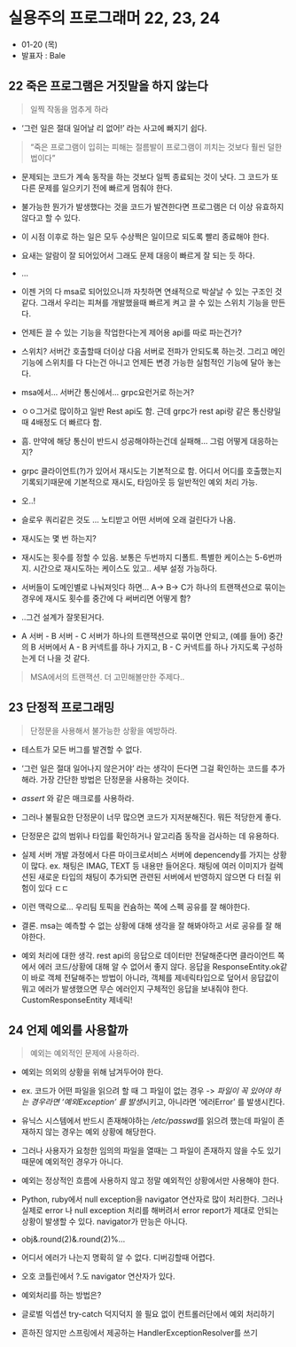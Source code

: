 # 실용주의 프로그래머 22, 23, 24

- 01-20 (목)
- 발표자 : Bale

## 22 죽은 프로그램은 거짓말을 하지 않는다
> 일찍 작동을 멈추게 하라

- ‘그런 일은 절대 일어날 리 없어!’ 라는 사고에 빠지기 쉽다.

> “죽은 프로그램이 입히는 피해는 절름발이 프로그램이 끼치는 것보다 훨씬 덜한법이다”
- 문제되는 코드가 계속 동작을 하는 것보다 일찍 종료되는 것이 낫다. 그 코드가 또 다른 문제를 일으키기 전에 빠르게 멈춰야 한다.
- 불가능한 뭔가가 발생했다는 것을 코드가 발견한다면 프로그램은 더 이상 유효하지 않다고 할 수 있다.
- 이 시점 이후로 하는 일은 모두 수상쩍은 일이므로 되도록 빨리 종료해야 한다.

- 요새는 알람이 잘 되어있어서 그래도 문제 대응이 빠르게 잘 되는 듯 하다. 
- ... 
- 이젠 거의 다 msa로 되어있으니까 자칫하면 연쇄적으로 박살날 수 있는 구조인 것 같다. 그래서 우리는 피쳐를 개발했을때 빠르게 켜고 끌 수 있는 스위치 기능을 만든다.


- 언제든 끌 수 있는 기능을 작업한다는게 제어용 api를 따로 파는건가?
- 스위치? 서버간 호출할때 더이상 다음 서버로 전파가 안되도록 하는것. 그리고 메인 기능에 스위치를 다 다는건 아니고 언제든 변경 가능한 실험적인 기능에 달아 놓는다.


- msa에서… 서버간 통신에서… grpc요런거로 하는거? 
- ㅇㅇ그거로 많이하고 일반 Rest api도 함. 근데 grpc가 rest api랑 같은 통신량일때 4배정도 더 빠르다 함.


- 흠. 만약에 해당 통신이 반드시 성공해야하는건데 실패해… 그럼 어떻게 대응하는지?
- grpc 클라이언트(?)가 있어서 재시도는 기본적으로 함. 어디서 어디를 호출했는지 기록되기때문에 기본적으로 재시도, 타임아웃 등 일반적인 예외 처리 가능.
- 오..!
- 슬로우 쿼리같은 것도 ... 노티받고 어떤 서버에 오래 걸린다가 나옴.


- 재시도는 몇 번 하는지?
- 재시도는 횟수를 정할 수 있음. 보통은 두번까지 디폴트. 특별한 케이스는 5-6번까지. 시간으로 재시도하는 케이스도 있고.. 세부 설정 가능하다.


- 서버들이 도메인별로 나눠져잇다 하면... A-> B-> C가 하나의 트랜잭션으로 묶이는 경우에 재시도 횟수를 중간에 다 써버리면 어떻게 함?
- ..그건 설계가 잘못된거다.
- A 서버 - B 서버 - C 서버가 하나의 트랜잭션으로 묶이면 안되고, (예를 들어) 중간의 B 서버에서 A - B 커넥트를 하나 가지고, B - C 커넥트를 하나 가지도록 구성하는게 더 나을 것 같다. 
> MSA에서의 트랜잭션. 더 고민해볼만한 주제다..


## 23 단정적 프로그래밍
> 단정문을 사용해서 불가능한 상황을 예방하라.

- 테스트가 모든 버그를 발견할 수 없다.

- ‘그런 일은 절대 일어나지 않은거야’ 라는 생각이 든다면 그걸 확인하는 코드를 추가해라. 가장 간단한 방법은 단정문을 사용하는 것이다.

- *assert* 와 같은 매크로를 사용하라.

- 그러나 불필요한 단정문이 너무 많으면 코드가 지저분해진다. 뭐든 적당한게 좋다.

- 단정문은 값의 범위나 타입를 확인하거나 알고리즘 동작을 검사하는 데 유용하다.


- 실제 서버 개발 과정에서 다른 마이크로서비스 서버에 depencendy를 가지는 상황이 많다. ex. 채팅은 IMAG, TEXT 등 내용만 들어온다. 채팅에 여러 이미지가 컬렉션된 새로운 타입의 채팅이 추가되면 관련된 서버에서 반영하지 않으면 다 터질 위험이 있다 ㄷㄷ 
- 이런 맥락으로... 우리팀 토픽을 컨슘하는 쪽에 스펙 공유를 잘 해야한다.
- 결론. msa는 예측할 수 없는 상황에 대해 생각을 잘 해봐야하고 서로 공유를 잘 해야한다.


- 예외 처리에 대한 생각. rest api의 응답으로 데이터만 전달해준다면 클라이언트 쪽에서 에러 코드/상황에 대해 알 수 없어서 좋지 않다. 응답을 ResponseEntity.ok같이 바로 객체 전달해주는 방법이 아니라, 객체를 제네릭타입으로 덮어서 응답값이 뭐고 에러가 발생했으면 무슨 에러인지 구체적인 응답을 보내줘야 한다. CustomResponseEntity<T> 제네릭!


## 24 언제 예외를 사용할까
> 예외는 예외적인 문제에 사용하라.

- 예외는 의외의 상황을 위해 남겨두어야 한다.

- ex. 코드가 어떤 파일을 읽으려 할 때 그 파일이 없는 경우 ->  *파일이 꼭 있어야 하는 경우라면 ‘예외Exception’ 를 발생*시키고, 아니라면 ‘에러Error’ 를 발생시킨다.
- 유닉스 시스템에서 반드시 존재해야하는 */etc/passwd*를 읽으려 했는데 파일이 존재하지 않는 경우는 예외 상황에 해당한다.
- 그러나 사용자가 요청한 임의의 파일을 열때는 그 파일이 존재하지 않을 수도 있기 때문에 예외적인 경우가 아니다.

- 예외는 정상적인 흐름에 사용하지 않고 정말 예외적인 상황에서만 사용해야 한다.


- Python, ruby에서 null exception을 navigator 연산자로 많이 처리한다. 그러나 실제로 error 나 null exception 처리를 해버려서 error report가 제대로 안되는 상황이 발생할 수 있다. navigator가 만능은 아니다.
- obj&.round(2)&.round(2)%…
- 어디서 에러가 나는지 명확히 알 수 없다. 디버깅할때 어렵다.

- 오호 코틀린에서 ?.도 navigator 연산자가 있다.

- 예외처리를 하는 방법은?
- 글로벌 익셉션 try-catch 덕지덕지 쓸 필요 없이 컨트롤러단에서 예외 처리하기
- 흔하진 않지만 스프링에서 제공하는 HandlerExceptionResolver를 쓰기

